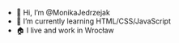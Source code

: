 - 👋 Hi, I’m @MonikaJedrzejak
- 🌱 I’m currently learning HTML/CSS/JavaScript
- :house: I live and work in Wrocław
